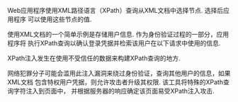 Web应用程序使用XML路径语言（XPath）查询从XML文档中选择节点. 选择后应用程序
可以使用这些节点的值.

使用XML文档的一个简单示例是存储用户信息. 作为身份验证过程的一部分，应用程序将
执行XPath查询以确认登录凭据并检索该用户在以下请求中使用的信息.

XPath注入发生在使用不受信任的数据来构建XPath查询的地方.

网络犯罪分子可能会滥用此注入漏洞来绕过身份验证，查询其他用户的信息，如果XML文档
包含特权用户凭据，则允许攻击者升级其权限. 该工具将特殊的XPath查询字符注入到页面中，
并根据服务器的响应确定该页面易受XPath注入攻击.